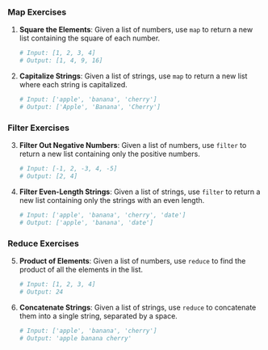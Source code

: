 ### Map Exercises

1. **Square the Elements**: Given a list of numbers, use `map` to return a new list containing the square of each number.
    ```python
    # Input: [1, 2, 3, 4]
    # Output: [1, 4, 9, 16]
    ```

2. **Capitalize Strings**: Given a list of strings, use `map` to return a new list where each string is capitalized.
    ```python
    # Input: ['apple', 'banana', 'cherry']
    # Output: ['Apple', 'Banana', 'Cherry']
    ```

### Filter Exercises

3. **Filter Out Negative Numbers**: Given a list of numbers, use `filter` to return a new list containing only the positive numbers.
    ```python
    # Input: [-1, 2, -3, 4, -5]
    # Output: [2, 4]
    ```

4. **Filter Even-Length Strings**: Given a list of strings, use `filter` to return a new list containing only the strings with an even length.
    ```python
    # Input: ['apple', 'banana', 'cherry', 'date']
    # Output: ['apple', 'banana', 'date']
    ```

### Reduce Exercises

5. **Product of Elements**: Given a list of numbers, use `reduce` to find the product of all the elements in the list.
    ```python
    # Input: [1, 2, 3, 4]
    # Output: 24
    ```

6. **Concatenate Strings**: Given a list of strings, use `reduce` to concatenate them into a single string, separated by a space.
    ```python
    # Input: ['apple', 'banana', 'cherry']
    # Output: 'apple banana cherry'
    ```

